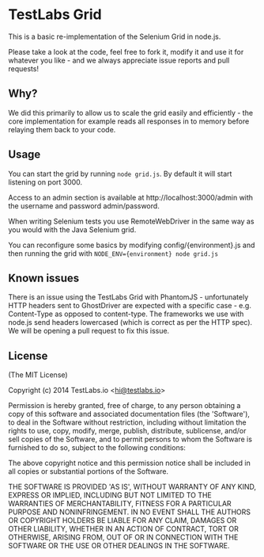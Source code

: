 # TestLabs Grid

This is a basic re-implementation of the Selenium Grid in node.js.

Please take a look at the code, feel free to fork it, modify it and use it for whatever you like - and we always
appreciate issue reports and pull requests!

## Why?

We did this primarily to allow us to scale the grid easily and efficiently - the core implementation for example reads
all responses in to memory before relaying them back to your code.

## Usage

You can start the grid by running `node grid.js`. By default it will start listening on port 3000.

Access to an admin section is available at http://localhost:3000/admin with the username and password admin/password.

When writing Selenium tests you use RemoteWebDriver in the same way as you would with the Java Selenium grid.

You can reconfigure some basics by modifying config/{environment}.js and then running the grid with
`NODE_ENV={environment} node grid.js`

## Known issues

There is an issue using the TestLabs Grid with PhantomJS - unfortunately HTTP headers sent to GhostDriver are expected with a specific case - e.g. Content-Type as opposed to content-type. The frameworks we use with node.js send headers lowercased (which is correct as per the HTTP spec). We will be opening a pull request to fix this issue.

## License 

(The MIT License)

Copyright (c) 2014 TestLabs.io &lt;hi@testlabs.io&gt;

Permission is hereby granted, free of charge, to any person obtaining
a copy of this software and associated documentation files (the
'Software'), to deal in the Software without restriction, including
without limitation the rights to use, copy, modify, merge, publish,
distribute, sublicense, and/or sell copies of the Software, and to
permit persons to whom the Software is furnished to do so, subject to
the following conditions:

The above copyright notice and this permission notice shall be
included in all copies or substantial portions of the Software.

THE SOFTWARE IS PROVIDED 'AS IS', WITHOUT WARRANTY OF ANY KIND,
EXPRESS OR IMPLIED, INCLUDING BUT NOT LIMITED TO THE WARRANTIES OF
MERCHANTABILITY, FITNESS FOR A PARTICULAR PURPOSE AND NONINFRINGEMENT.
IN NO EVENT SHALL THE AUTHORS OR COPYRIGHT HOLDERS BE LIABLE FOR ANY
CLAIM, DAMAGES OR OTHER LIABILITY, WHETHER IN AN ACTION OF CONTRACT,
TORT OR OTHERWISE, ARISING FROM, OUT OF OR IN CONNECTION WITH THE
SOFTWARE OR THE USE OR OTHER DEALINGS IN THE SOFTWARE.
